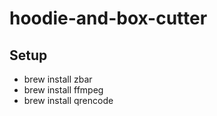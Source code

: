 # hoodie-and-box-cutter

## Setup

* brew install zbar
* brew install ffmpeg
* brew install qrencode


